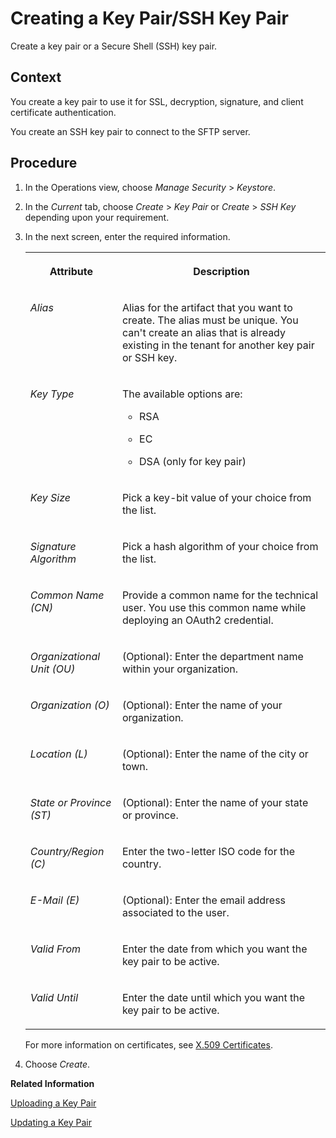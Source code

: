 <!-- loiob8a8601bbb8b4a85ba3f245c91d97589 -->

# Creating a Key Pair/SSH Key Pair

Create a key pair or a Secure Shell \(SSH\) key pair.



## Context

You create a key pair to use it for SSL, decryption, signature, and client certificate authentication.

You create an SSH key pair to connect to the SFTP server.



## Procedure

1.  In the Operations view, choose *Manage Security* \> *Keystore*.

2.  In the *Current* tab, choose *Create* \> *Key Pair* or *Create* \> *SSH Key* depending upon your requirement.

3.  In the next screen, enter the required information.


    <table>
    <tr>
    <th valign="top">

    Attribute


    
    </th>
    <th valign="top">

    Description


    
    </th>
    </tr>
    <tr>
    <td valign="top">
    
    *Alias* 


    
    </td>
    <td valign="top">
    
    Alias for the artifact that you want to create. The alias must be unique. You can't create an alias that is already existing in the tenant for another key pair or SSH key.


    
    </td>
    </tr>
    <tr>
    <td valign="top">
    
    *Key Type* 


    
    </td>
    <td valign="top">
    
    The available options are:

    -   RSA

    -   EC

    -   DSA \(only for key pair\)



    
    </td>
    </tr>
    <tr>
    <td valign="top">
    
    *Key Size* 


    
    </td>
    <td valign="top">
    
    Pick a key-bit value of your choice from the list.


    
    </td>
    </tr>
    <tr>
    <td valign="top">
    
    *Signature Algorithm* 


    
    </td>
    <td valign="top">
    
    Pick a hash algorithm of your choice from the list.


    
    </td>
    </tr>
    <tr>
    <td valign="top">
    
    *Common Name \(CN\)* 


    
    </td>
    <td valign="top">
    
    Provide a common name for the technical user. You use this common name while deploying an OAuth2 credential.


    
    </td>
    </tr>
    <tr>
    <td valign="top">
    
    *Organizational Unit \(OU\)* 


    
    </td>
    <td valign="top">
    
    \(Optional\): Enter the department name within your organization.


    
    </td>
    </tr>
    <tr>
    <td valign="top">
    
    *Organization \(O\)* 


    
    </td>
    <td valign="top">
    
    \(Optional\): Enter the name of your organization.


    
    </td>
    </tr>
    <tr>
    <td valign="top">
    
    *Location \(L\)* 


    
    </td>
    <td valign="top">
    
    \(Optional\): Enter the name of the city or town.


    
    </td>
    </tr>
    <tr>
    <td valign="top">
    
    *State or Province \(ST\)* 


    
    </td>
    <td valign="top">
    
    \(Optional\): Enter the name of your state or province.


    
    </td>
    </tr>
    <tr>
    <td valign="top">
    
    *Country/Region \(C\)* 


    
    </td>
    <td valign="top">
    
    Enter the two-letter ISO code for the country.


    
    </td>
    </tr>
    <tr>
    <td valign="top">
    
    *E-Mail \(E\)* 


    
    </td>
    <td valign="top">
    
    \(Optional\): Enter the email address associated to the user.


    
    </td>
    </tr>
    <tr>
    <td valign="top">
    
    *Valid From* 


    
    </td>
    <td valign="top">
    
    Enter the date from which you want the key pair to be active.


    
    </td>
    </tr>
    <tr>
    <td valign="top">
    
    *Valid Until* 


    
    </td>
    <td valign="top">
    
    Enter the date until which you want the key pair to be active.


    
    </td>
    </tr>
    </table>
    
    For more information on certificates, see [X.509 Certificates](../40-RemoteSystems/x-509-certificates-8d38a83.md).

4.  Choose *Create*.


**Related Information**  


[Uploading a Key Pair](uploading-a-key-pair-083911e.md "Upload a private/public key pair to the tenant keystore.")

[Updating a Key Pair](updating-a-key-pair-4ceda24.md "Update a key pair keeping the alias of the keystore entry unchanged.")

